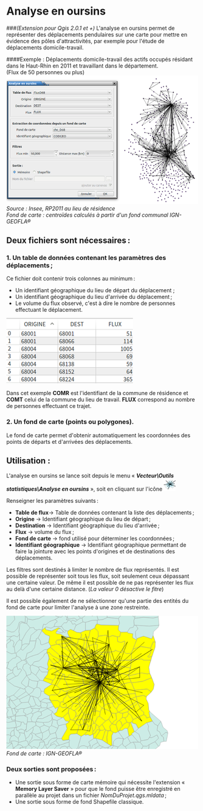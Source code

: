 # Analyse en oursins
###_(Extension pour Qgis 2.0.1 et +)_
L'analyse en oursins permet de représenter des déplacements pendulaires sur une carte pour mettre en évidence des pôles d'attractivités, par exemple pour l'étude de déplacements domicile-travail. 

####Exemple : Déplacements domicile-travail des actifs occupés résidant dans le Haut-Rhin en 2011 et travaillant dans le département.<br>
(Flux de 50 personnes ou plus)
![](https://raw.githubusercontent.com/LCacheux68224/ImagesForDoc/master/Oursins/oursin1.png)
_Source : Insee, RP2011 au lieu de résidence_<br>
_Fond de carte : centroïdes calculés à partir d'un fond communal IGN-GEOFLA®_

## Deux fichiers sont nécessaires :
### 1. Un table de données contenant les paramètres des déplacements ;
Ce fichier doit contenir trois colonnes au minimum :
* Un identifiant géographique du lieu de départ du déplacement ;
* Un identifiant géographique du lieu d'arrivée du déplacement ;
* Le volume du flux observé, c'est à dire le nombre de personnes effectuant le déplacement.

![](https://raw.githubusercontent.com/LCacheux68224/ImagesForDoc/master/Oursins/Table.png)

Dans cet exemple **COMR** est l'identifiant de la commune de résidence et **COMT** celui de la commune du lieu de travail. **FLUX** correspond au nombre de personnes effectuant ce trajet.

### 2. Un fond de carte (points ou polygones).
Le fond de carte permet d'obtenir automatiquement les coordonnées des points de départs et d'arrivées des déplacements.

## Utilisation : 
L'analyse en oursins se lance soit depuis le menu « **_Vecteur\Outils statistiques\Analyse en oursins_** »,
soit en cliquant sur l'icône
![](https://raw.githubusercontent.com/LCacheux68224/ImagesForDoc/master/Oursins/oursins.png)

Renseigner les paramètres suivants :
* **Table de flux**-> Table de données contenant la liste des déplacements ;
* **Origine** -> Identifiant géographique du lieu de départ ;
* **Destination** -> Identifiant géographique du lieu d'arrivée ;
* **Flux** -> volume du flux ;
* **Fond de carte** -> fond utilisé pour déterminer les coordonnées ;
* **Identifiant géographique** -> Identifiant géographique permettant de faire la jointure avec les points d'origines et de destinations des déplacements.

Les filtres sont destinés à limiter le nombre de flux représentés. Il est possible de représenter soit tous les flux, soit seulement ceux dépassant une certaine valeur. De même il est possible de ne pas représenter les flux au delà d'une certaine distance. (_La valeur 0 désactive le fitre_) 

Il est possible également de ne sélectionner qu'une partie des entités du fond de carte pour limiter l'analyse à une zone restreinte.

![](https://raw.githubusercontent.com/LCacheux68224/ImagesForDoc/master/Oursins/oursin3.png)<br>
_Fond de carte : IGN-GEOFLA®_

### Deux sorties sont proposées : 
* Une sortie sous forme de carte mémoire qui nécessite l'extension « **Memory Layer Saver** » pour que le fond puisse être enregistré en parallèle au projet dans un fichier _NomDuProjet.qgs.mldata_ ;
* Une sortie sous forme de fond Shapefile classique.









  


